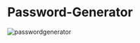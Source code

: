 # Password-Generator
![passwordgenerator](https://user-images.githubusercontent.com/18702446/27499384-861cea46-5831-11e7-82cb-62ac3acce7e5.png)
